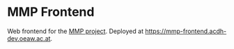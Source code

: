 # MMP Frontend

Web frontend for the [MMP project](https://github.com/acdh-oeaw/mmp). Deployed at
<https://mmp-frontend.acdh-dev.oeaw.ac.at>.
